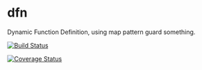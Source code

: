 # dfn

Dynamic Function Definition, using map pattern guard something.

[![Build Status](https://travis-ci.org/LoveKino/dfn.svg)](https://travis-ci.org/LoveKino/dfn.svg)

[![Coverage Status](https://coveralls.io/repos/github/LoveKino/dfn/badge.svg?branch=master)](https://coveralls.io/github/LoveKino/dfn?branch=master)

